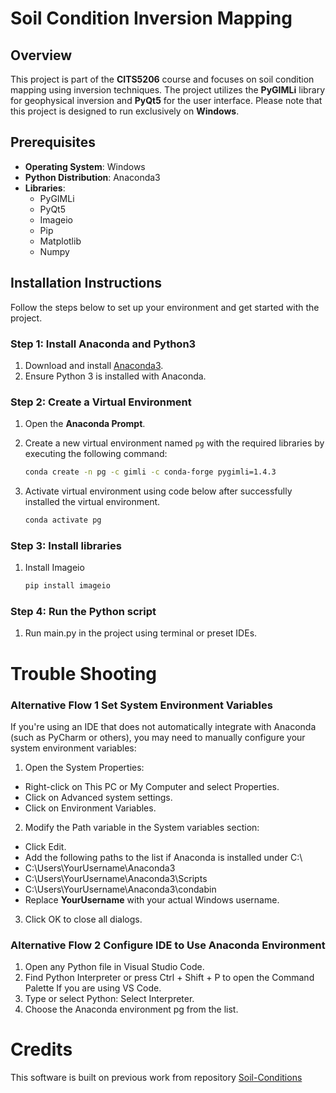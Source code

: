 # Soil Condition Inversion Mapping 

## Overview 

This project is part of the **CITS5206** course and focuses on soil condition mapping using inversion techniques. The project utilizes the **PyGIMLi** library for geophysical inversion and **PyQt5** for the user interface. Please note that this project is designed to run exclusively on **Windows**.

## Prerequisites <!-- This is a subheading -->

- **Operating System**: Windows 
- **Python Distribution**: Anaconda3
- **Libraries**: 
  - PyGIMLi 
  - PyQt5
  - Imageio
  - Pip
  - Matplotlib
  - Numpy

## Installation Instructions 

Follow the steps below to set up your environment and get started with the project.

### Step 1: Install Anaconda and Python3

1. Download and install [Anaconda3](https://www.anaconda.com/products/distribution#download-section). <!-- This is a numbered list -->
2. Ensure Python 3 is installed with Anaconda.

### Step 2: Create a Virtual Environment

1. Open the **Anaconda Prompt**.
2. Create a new virtual environment named `pg` with the required libraries by executing the following command:

   ```bash
   conda create -n pg -c gimli -c conda-forge pygimli=1.4.3
3. Activate virtual environment using code below after successfully installed the virtual environment.
   
    ```bash
   conda activate pg

### Step 3: Install libraries

1. Install Imageio
    ```bash
   pip install imageio
   
### Step 4: Run the Python script

1.  Run main.py in the project using terminal or preset IDEs.

# Trouble Shooting

### Alternative Flow 1 Set System Environment Variables
If you're using an IDE that does not automatically integrate with Anaconda (such as PyCharm or others), you may need to manually configure your system environment variables:
1. Open the System Properties:
- Right-click on This PC or My Computer and select Properties.
- Click on Advanced system settings.
- Click on Environment Variables.
2. Modify the Path variable in the System variables section:
- Click Edit.
- Add the following paths to the list if Anaconda is installed under C:\
- C:\Users\YourUsername\Anaconda3
- C:\Users\YourUsername\Anaconda3\Scripts
- C:\Users\YourUsername\Anaconda3\condabin
- Replace **YourUsername** with your actual Windows username.
3. Click OK to close all dialogs.

### Alternative Flow 2 Configure IDE to Use Anaconda Environment
1. Open any Python file in Visual Studio Code.
2. Find Python Interpreter or press Ctrl + Shift + P to open the Command Palette If you are using VS Code.
3. Type or select Python: Select Interpreter.
4. Choose the Anaconda environment pg from the list.

# Credits
This software is built on previous work from repository [Soil-Conditions](https://github.com/wintelestr/Soil-Conditions)
